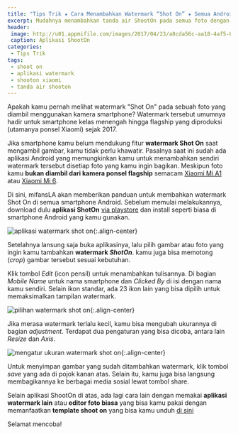 ```yaml
---
title: "Tips Trik ★ Cara Menambahkan Watermark “Shot On” ★ Semua Android"
excerpt: Mudahnya menambahkan tanda air ShootOn pada semua foto dengan menggunakan aplikasi bisa untuk semua ponsel android.
header:
 image: http://u01.appmifile.com/images/2017/04/23/a8cda56c-aa18-4af5-8ed8-6f50fbe06569.jpeg
 caption: Aplikasi ShootOn
categories:
 - Tips Trik
tags:
 - shoot on
 - aplikasi watermark
 - shooton xiaomi
 - tanda air shooton
---
```


Apakah kamu pernah melihat watermark "Shot On" pada sebuah foto yang diambil menggunakan kamera smartphone? Watermark tersebut umumnya hadir untuk smartphone kelas menengah hingga flagship yang diproduksi (utamanya ponsel Xiaomi) sejak 2017.

Jika smartphone kamu belum mendukung fitur **watermark Shot On** saat mengambil gambar, kamu tidak perlu khawatir. Pasalnya saat ini sudah ada aplikasi Android yang memungkinkan kamu untuk menambahkan sendiri watermark tersebut disetiap foto yang kamu ingin bagikan. Meskipun foto kamu **bukan diambil dari kamera ponsel flagship** semacam [Xiaomi Mi A1](/) atau [Xiaomi Mi 6](/).

Di sini, mifansLA akan memberikan panduan untuk membahkan watermark Shot On di semua smartphone Android. Sebelum memulai melakukannya, download dulu **aplikasi ShotOn** [via playstore](https://play.google.com/store/apps/details?id=droidtuts4you.com.shoton) dan install seperti biasa di smartphone Android yang kamu gunakan.

![aplikasi watermark shot on](https://i0.wp.com/www.droidlime.com/wp-content/uploads/2018/01/cara-menambahkan-watermark-shot-on-di-semua-smartphone-1.jpg){:.align-center}

Setelahnya lansung saja buka aplikasinya, lalu pilih gambar atau foto yang ingin kamu tambahkan **watermark _ShotOn_**. kamu juga bisa memotong (_crop_) gambar tersebut sesuai kebutuhan.

Klik tombol _Edit_ (icon pensil) untuk menambahkan tulisannya. Di bagian _Mobile Name_ untuk nama smartphone dan _Clicked By_ di isi dengan nama kamu sendiri. Selain ikon standar, ada 23 ikon lain yang bisa dipilih untuk memaksimalkan tampilan watermark.

![pilihan watermark shot on](https://i0.wp.com/www.droidlime.com/wp-content/uploads/2018/01/cara-menambahkan-watermark-shot-on-di-semua-smartphone-2.jpg){:.align-center}

Jika merasa watermark terlalu kecil, kamu bisa mengubah ukurannya di bagian _adjustment_. Terdapat dua pengaturan yang bisa dicoba, antara lain _Resize_ dan _Axis_.

![mengatur ukuran watermark shot on](https://i0.wp.com/www.droidlime.com/wp-content/uploads/2018/01/cara-menambahkan-watermark-shot-on-di-semua-smartphone-3.jpg){:.align-center}

Untuk menyimpan gambar yang sudah ditambahkan watermark, klik tombol _save_ yang ada di pojok kanan atas. Selain itu, kamu juga bisa langsung membagikannya ke berbagai media sosial lewat tombol share.

Selain aplikasi ShootOn di atas, ada lagi cara lain dengan memakai **aplikasi watermark lain** atau **editor foto biasa** yang bisa kamu pakai dengan memanfaatkan **template shoot on** yang bisa kamu unduh [di sini](/dl/any?dom=rapidtory.com&code=3EK8&name=Template&size=ShootOn)

Selamat mencoba!
